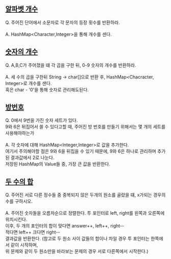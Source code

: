 [알파벳 개수](https://www.acmicpc.net/problem/10808)
--
Q. 주어진 단어에서 소문자로 각 문자의 등장 횟수를 반환하라.<br><br>
A. HashMap<Character,Integer>을 통해 개수를 센다.


[숫자의 개수](https://www.acmicpc.net/problem/2577)
--
Q. A,B,C가 주어졌을 떄 각 곱을 구한 뒤, 0-9 숫자의 개수를 반환하라.<br><br>
A. 세 수의 곱을 구한뒤 String -> char[]으로 반환 후, HashMap<Chacracter, Integer>로 개수를 샌다.<br>
혹은 char - '0'을 통해 숫자로 관리해도된다. 

[방번호](https://www.acmicpc.net/problem/1475)
--
Q. 0에서 9번을 가진 숫자 세트가 있다.<br>
9와 6은 뒤집어서 쓸 수 있다고할 때, 주어진 방 번호를 만들기 위해서는 몇 개의 세트를 사용해야하는가<br><br>
A. 각 숫자에 대해 HashMap<Integer,Integer>로 값을 추가한다.<br>
여기서 주의해야할 점은 9와 6을 뒤집을 수 있기 때문에, 9와 6은 하나로 관리하며 추가된 결과값에서 2로 나눈다.<br>
저장된 HashMap의 Value들 중, 가장 큰 값을 반환한다. 

[두 수의 합](https://www.acmicpc.net/problem/3273)
--
Q. 주어진 서로 다른 정수들 중 중복되지 않은 두개의 원소를 골랐을 떄, x가되는 경우의 수를 구하시오. <br><br>
A. 주어진 숫자들을 오름차순으로 정렬한다. 투 포인터로 left, right를 왼쪽과 오른쪽에 위치시킨다. <br>
이후, 두 개의 포인터의 합이 맞다면 answer++, left++, right-- <br>
적다면 left++ 크다면 right--<br>
결과값을 반환한다.
(참고로 두 원소 사이 값들의 합이나 차일 경우 투 포인터는 한쪽에서 같이 시작하며,<br>
위 문제와 같이 두 원소만을 바라보는 문제의 경우 서로 다른쪽에서 시작한다.)